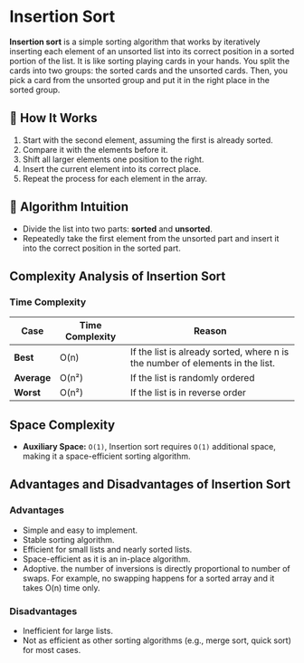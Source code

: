 # Insertion Sort

**Insertion sort** is a simple sorting algorithm that works by iteratively inserting each element of an unsorted list into its correct position in a sorted portion of the list. It is like sorting playing cards in your hands. You split the cards into two groups: the sorted cards and the unsorted cards. Then, you pick a card from the unsorted group and put it in the right place in the sorted group.

## 🔁 How It Works

1. Start with the second element, assuming the first is already sorted.
2. Compare it with the elements before it.
3. Shift all larger elements one position to the right.
4. Insert the current element into its correct place.
5. Repeat the process for each element in the array.

## 🧠 Algorithm Intuition

- Divide the list into two parts: **sorted** and **unsorted**.
- Repeatedly take the first element from the unsorted part and insert it into the correct position in the sorted part.

## Complexity Analysis of Insertion Sort

### Time Complexity

| Case        | Time Complexity | Reason |
| ----------- | --------------- | ------ |
| **Best**    | O(n)            | If the list is already sorted, where n is the number of elements in the list. |
| **Average** | O(n²)           | If the list is randomly ordered |
| **Worst**   | O(n²)           | If the list is in reverse order|


## Space Complexity

- **Auxiliary Space:** `O(1)`, Insertion sort requires `O(1)` additional space, making it a space-efficient sorting algorithm.

## Advantages and Disadvantages of Insertion Sort

### Advantages

- Simple and easy to implement.
- Stable sorting algorithm.
- Efficient for small lists and nearly sorted lists.
- Space-efficient as it is an in-place algorithm.
- Adoptive. the number of inversions is directly proportional to number of swaps. For example, no swapping happens for a sorted array and it takes O(n) time only.

### Disadvantages

- Inefficient for large lists.
- Not as efficient as other sorting algorithms (e.g., merge sort, quick sort) for most cases.